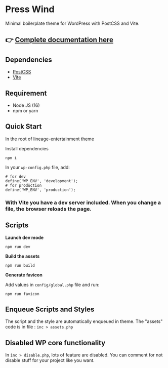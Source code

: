 # Press Wind

Minimal boilerplate theme for WordPress with PostCSS and Vite.

## 👉 [Complete documentation here](https://presswind-doc.wp-performance.com/)

## Dependencies
- [PostCSS](https://postcss.org/)
- [Vite](https://vitejs.dev/)

## Requirement
- Node JS (16)
- npm or yarn

## Quick Start
In the root of lineage-entertainment theme

Install dependencies
```
npm i
```

In your ```wp-config.php``` file, add:
```
# for dev
define('WP_ENV', 'development');
# for production
define('WP_ENV', 'production');
```

### With Vite you have a dev server included. When you change a file, the browser reloads the page.

## Scripts

**Launch dev mode**
```
npm run dev
```

**Build the assets**
```
npm run build
```

**Generate favicon**

Add values in ```config/global.php``` file and run:

```
npm run favicon
```

## Enqueue Scripts and Styles
The script and the style are automatically enqueued in theme.
The "assets" code is in file : ```inc > assets.php```

## Disabled WP core functionality
In ```inc > disable.php```, lots of feature are disabled.
You can comment for not disable stuff for your project like you want.
